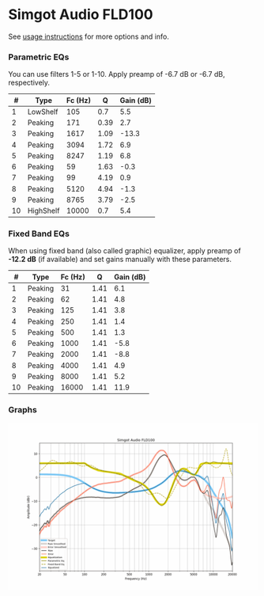 # Simgot Audio FLD100
See [usage instructions](https://github.com/jaakkopasanen/AutoEq#usage) for more options and info.

### Parametric EQs
You can use filters 1-5 or 1-10. Apply preamp of -6.7 dB or -6.7 dB, respectively.

|   # | Type      |   Fc (Hz) |    Q |   Gain (dB) |
|-----|-----------|-----------|------|-------------|
|   1 | LowShelf  |       105 | 0.7  |         5.5 |
|   2 | Peaking   |       171 | 0.39 |         2.7 |
|   3 | Peaking   |      1617 | 1.09 |       -13.3 |
|   4 | Peaking   |      3094 | 1.72 |         6.9 |
|   5 | Peaking   |      8247 | 1.19 |         6.8 |
|   6 | Peaking   |        59 | 1.63 |        -0.3 |
|   7 | Peaking   |        99 | 4.19 |         0.9 |
|   8 | Peaking   |      5120 | 4.94 |        -1.3 |
|   9 | Peaking   |      8765 | 3.79 |        -2.5 |
|  10 | HighShelf |     10000 | 0.7  |         5.4 |

### Fixed Band EQs
When using fixed band (also called graphic) equalizer, apply preamp of **-12.2 dB** (if available) and set gains manually with these parameters.

|   # | Type    |   Fc (Hz) |    Q |   Gain (dB) |
|-----|---------|-----------|------|-------------|
|   1 | Peaking |        31 | 1.41 |         6.1 |
|   2 | Peaking |        62 | 1.41 |         4.8 |
|   3 | Peaking |       125 | 1.41 |         3.8 |
|   4 | Peaking |       250 | 1.41 |         1.4 |
|   5 | Peaking |       500 | 1.41 |         1.3 |
|   6 | Peaking |      1000 | 1.41 |        -5.8 |
|   7 | Peaking |      2000 | 1.41 |        -8.8 |
|   8 | Peaking |      4000 | 1.41 |         4.9 |
|   9 | Peaking |      8000 | 1.41 |         5.2 |
|  10 | Peaking |     16000 | 1.41 |        11.9 |

### Graphs
![](./Simgot%20Audio%20FLD100.png)
